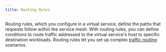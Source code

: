 ```yaml
---
title: Routing Rules
---
```

Routing rules, which you configure in a virtual service, define the paths that
requests follow within the service mesh. With routing rules, you can define
conditions to route traffic addressed to the virtual service's host to specific
destination workloads. Routing rules let you set up complex
[traffic routing](/docs/concepts/traffic-management/#virtual-services)
scenarios.
